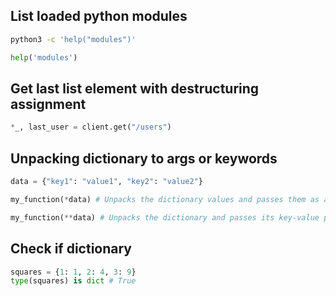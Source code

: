 ## List loaded python modules
```bash
python3 -c 'help("modules")'
```
```py
help('modules')
```

## Get last list element with destructuring assignment
```python
*_, last_user = client.get("/users")
```

## Unpacking dictionary to args or keywords
```python
data = {"key1": "value1", "key2": "value2"}

my_function(*data) # Unpacks the dictionary values and passes them as arguments

my_function(**data) # Unpacks the dictionary and passes its key-value pairs as keyword arguments
```
## Check if dictionary
```py
squares = {1: 1, 2: 4, 3: 9} 
type(squares) is dict # True
```

